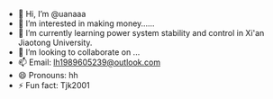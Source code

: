 - 👋 Hi, I’m @uanaaa
- 👀 I’m interested in making money……
- 🌱 I’m currently learning power system stability and control in Xi'an Jiaotong University.
- 💞️ I’m looking to collaborate on ...
- 📫 Email: lh1989605239@outlook.com
- 😄 Pronouns: hh
- ⚡ Fun fact: Tjk2001 

<!---
uanaaa/uanaaa is a ✨ special ✨ repository because its `README.md` (this file) appears on your GitHub profile.
You can click the Preview link to take a look at your changes.
--->
